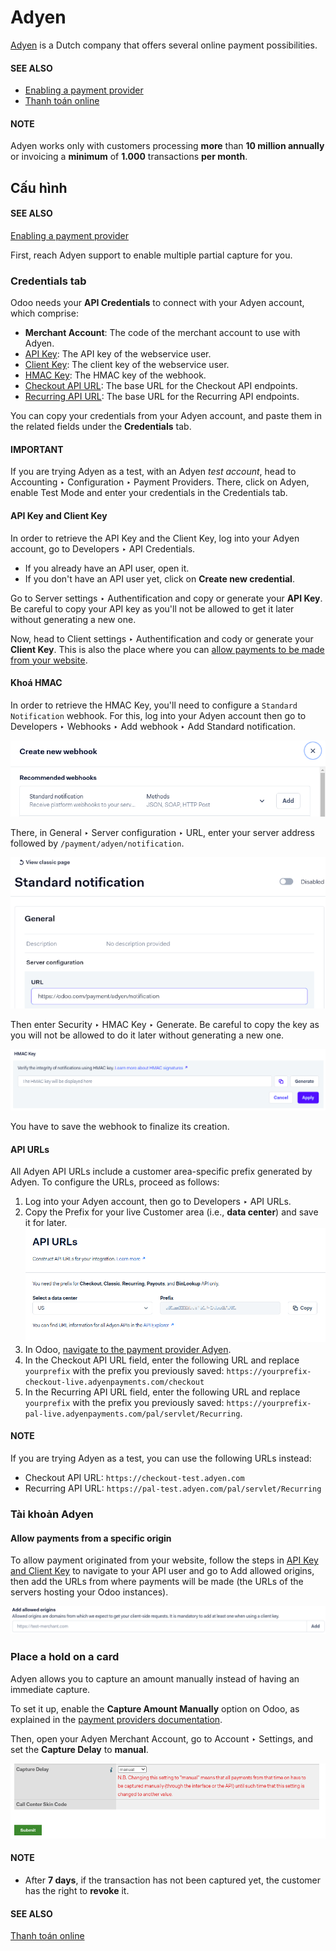 # Adyen

[Adyen](https://www.adyen.com/) is a Dutch company that offers several online payment
possibilities.

#### SEE ALSO
- [Enabling a payment provider](../payment_providers.md#payment-providers-add-new)
- [Thanh toán online](../payment_providers.md)

#### NOTE
Adyen works only with customers processing **more** than **10 million annually** or invoicing a
**minimum** of **1.000** transactions **per month**.

## Cấu hình

#### SEE ALSO
[Enabling a payment provider](../payment_providers.md#payment-providers-add-new)

First, reach Adyen support to enable multiple partial capture for you.

### Credentials tab

Odoo needs your **API Credentials** to connect with your Adyen account, which comprise:

- **Merchant Account**: The code of the merchant account to use with Adyen.
- [API Key](#adyen-api-and-client-keys): The API key of the webservice user.
- [Client Key](#adyen-api-and-client-keys): The client key of the webservice user.
- [HMAC Key](#adyen-hmac-key): The HMAC key of the webhook.
- [Checkout API URL](#adyen-urls): The base URL for the Checkout API endpoints.
- [Recurring API URL](#adyen-urls): The base URL for the Recurring API endpoints.

You can copy your credentials from your Adyen account, and paste them in the related fields under
the **Credentials** tab.

#### IMPORTANT
If you are trying Adyen as a test, with an Adyen *test account*, head to
Accounting ‣ Configuration ‣ Payment Providers. There, click on
Adyen, enable Test Mode and enter your credentials in the
Credentials tab.

<a id="adyen-api-and-client-keys"></a>

#### API Key and Client Key

In order to retrieve the API Key and the Client Key, log into your Adyen account, go to
Developers ‣ API Credentials.

- If you already have an API user, open it.
- If you don't have an API user yet, click on **Create new credential**.

Go to Server settings ‣ Authentification and copy or generate your **API Key**.
Be careful to copy your API key as you'll not be allowed to get it later without generating a new
one.

Now, head to Client settings ‣ Authentification and cody or generate your
**Client Key**. This is also the place where you can [allow payments to be made from your
website](#adyen-allowed-origins).

<a id="adyen-hmac-key"></a>

#### Khoá HMAC

In order to retrieve the HMAC Key, you'll need to configure a `Standard Notification` webhook. For
this, log into your Adyen account then go to Developers ‣ Webhooks ‣ Add webhook
‣ Add Standard notification.

![Cấu hình webhook.](../../../.gitbook/assets/adyen-add-webhook.png)

There, in General ‣ Server configuration ‣ URL, enter your server address
followed by `/payment/adyen/notification`.

![Enter the notification URL.](../../../.gitbook/assets/adyen-webhook-url.png)

Then enter Security ‣ HMAC Key ‣ Generate. Be careful to copy the key as you
will not be allowed to do it later without generating a new one.

![Generate a HMAC key and save it.](../../../.gitbook/assets/adyen-hmac-key.png)

You have to save the webhook to finalize its creation.

<a id="adyen-urls"></a>

#### API URLs

All Adyen API URLs include a customer area-specific prefix generated by Adyen. To configure the
URLs, proceed as follows:

1. Log into your Adyen account, then go to Developers ‣ API URLs.
2. Copy the Prefix for your live Customer area (i.e., **data center**) and save it for
   later.
   ![Copy the prefix for the Adyen APIs](../../../.gitbook/assets/adyen-api-urls.png)
3. In Odoo, [navigate to the payment provider Adyen](../payment_providers.md#payment-providers-add-new).
4. In the Checkout API URL field, enter the following URL and replace `yourprefix` with
   the prefix you previously saved:
   `https://yourprefix-checkout-live.adyenpayments.com/checkout`
5. In the Recurring API URL field, enter the following URL and replace `yourprefix` with
   the prefix you previously saved:
   `https://yourprefix-pal-live.adyenpayments.com/pal/servlet/Recurring`.

#### NOTE
If you are trying Adyen as a test, you can use the following URLs instead:

- Checkout API URL: `https://checkout-test.adyen.com`
- Recurring API URL: `https://pal-test.adyen.com/pal/servlet/Recurring`

### Tài khoản Adyen

<a id="adyen-allowed-origins"></a>

#### Allow payments from a specific origin

To allow payment originated from your website, follow the steps in [API Key and Client Key](#adyen-api-and-client-keys)
to navigate to your API user and go to Add allowed origins, then add the URLs from
where payments will be made (the URLs of the servers hosting your Odoo instances).

![Allows payments originated from a specific domain.](../../../.gitbook/assets/adyen-allowed-origins.png)

### Place a hold on a card

Adyen allows you to capture an amount manually instead of having an immediate capture.

To set it up, enable the **Capture Amount Manually** option on Odoo, as explained in the
[payment providers documentation](../payment_providers.md#payment-providers-manual-capture).

Then, open your Adyen Merchant Account, go to Account ‣ Settings, and set the
**Capture Delay** to **manual**.

![Capture Delay settings in Adyen](../../../.gitbook/assets/adyen_capture_delay.png)

#### NOTE
- After **7 days**, if the transaction has not been captured yet, the customer has the right to
  **revoke** it.

#### SEE ALSO
[Thanh toán online](../payment_providers.md)
